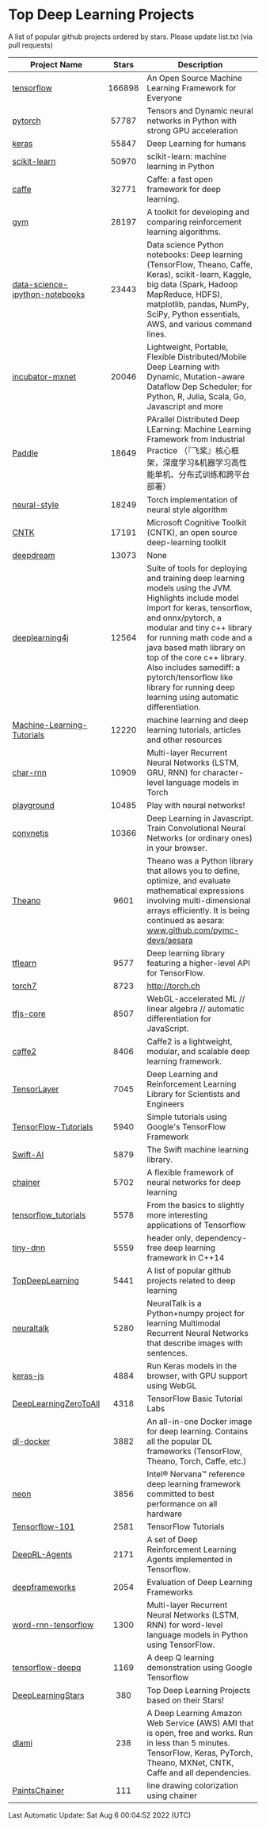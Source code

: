 # Top Deep Learning Projects
A list of popular github projects ordered by stars.
Please update list.txt (via pull requests)

|Project Name| Stars | Description |
| ---------- |:-----:| ----------- |
| [tensorflow](https://github.com/tensorflow/tensorflow) | 166898 | An Open Source Machine Learning Framework for Everyone |
| [pytorch](https://github.com/pytorch/pytorch) | 57787 | Tensors and Dynamic neural networks in Python with strong GPU acceleration |
| [keras](https://github.com/keras-team/keras) | 55847 | Deep Learning for humans |
| [scikit-learn](https://github.com/scikit-learn/scikit-learn) | 50970 | scikit-learn: machine learning in Python |
| [caffe](https://github.com/BVLC/caffe) | 32771 | Caffe: a fast open framework for deep learning. |
| [gym](https://github.com/openai/gym) | 28197 | A toolkit for developing and comparing reinforcement learning algorithms. |
| [data-science-ipython-notebooks](https://github.com/donnemartin/data-science-ipython-notebooks) | 23443 | Data science Python notebooks: Deep learning (TensorFlow, Theano, Caffe, Keras), scikit-learn, Kaggle, big data (Spark, Hadoop MapReduce, HDFS), matplotlib, pandas, NumPy, SciPy, Python essentials, AWS, and various command lines. |
| [incubator-mxnet](https://github.com/apache/incubator-mxnet) | 20046 | Lightweight, Portable, Flexible Distributed/Mobile Deep Learning with Dynamic, Mutation-aware Dataflow Dep Scheduler; for Python, R, Julia, Scala, Go, Javascript and more |
| [Paddle](https://github.com/PaddlePaddle/Paddle) | 18649 | PArallel Distributed Deep LEarning: Machine Learning Framework from Industrial Practice （『飞桨』核心框架，深度学习&机器学习高性能单机、分布式训练和跨平台部署） |
| [neural-style](https://github.com/jcjohnson/neural-style) | 18249 | Torch implementation of neural style algorithm |
| [CNTK](https://github.com/microsoft/CNTK) | 17191 | Microsoft Cognitive Toolkit (CNTK), an open source deep-learning toolkit |
| [deepdream](https://github.com/google/deepdream) | 13073 | None |
| [deeplearning4j](https://github.com/eclipse/deeplearning4j) | 12564 | Suite of tools for deploying and training deep learning models using the JVM. Highlights include model import for keras, tensorflow, and onnx/pytorch, a modular and tiny c++ library for running math code and a java based math library on top of the core c++ library. Also includes samediff: a pytorch/tensorflow like library for running deep learning using automatic differentiation. |
| [Machine-Learning-Tutorials](https://github.com/ujjwalkarn/Machine-Learning-Tutorials) | 12220 | machine learning and deep learning tutorials, articles and other resources  |
| [char-rnn](https://github.com/karpathy/char-rnn) | 10909 | Multi-layer Recurrent Neural Networks (LSTM, GRU, RNN) for character-level language models in Torch |
| [playground](https://github.com/tensorflow/playground) | 10485 | Play with neural networks! |
| [convnetjs](https://github.com/karpathy/convnetjs) | 10366 | Deep Learning in Javascript. Train Convolutional Neural Networks (or ordinary ones) in your browser. |
| [Theano](https://github.com/Theano/Theano) | 9601 | Theano was a Python library that allows you to define, optimize, and evaluate mathematical expressions involving multi-dimensional arrays efficiently. It is being continued as aesara: www.github.com/pymc-devs/aesara |
| [tflearn](https://github.com/tflearn/tflearn) | 9577 | Deep learning library featuring a higher-level API for TensorFlow. |
| [torch7](https://github.com/torch/torch7) | 8723 | http://torch.ch |
| [tfjs-core](https://github.com/tensorflow/tfjs-core) | 8507 | WebGL-accelerated ML // linear algebra // automatic differentiation for JavaScript. |
| [caffe2](https://github.com/facebookarchive/caffe2) | 8406 | Caffe2 is a lightweight, modular, and scalable deep learning framework. |
| [TensorLayer](https://github.com/tensorlayer/TensorLayer) | 7045 | Deep Learning and Reinforcement Learning Library for Scientists and Engineers  |
| [TensorFlow-Tutorials](https://github.com/nlintz/TensorFlow-Tutorials) | 5940 | Simple tutorials using Google's TensorFlow Framework |
| [Swift-AI](https://github.com/Swift-AI/Swift-AI) | 5879 | The Swift machine learning library. |
| [chainer](https://github.com/chainer/chainer) | 5702 | A flexible framework of neural networks for deep learning |
| [tensorflow_tutorials](https://github.com/pkmital/tensorflow_tutorials) | 5578 | From the basics to slightly more interesting applications of Tensorflow |
| [tiny-dnn](https://github.com/tiny-dnn/tiny-dnn) | 5559 | header only, dependency-free deep learning framework in C++14 |
| [TopDeepLearning](https://github.com/aymericdamien/TopDeepLearning) | 5441 | A list of popular github projects related to deep learning |
| [neuraltalk](https://github.com/karpathy/neuraltalk) | 5280 | NeuralTalk is a Python+numpy project for learning Multimodal Recurrent Neural Networks that describe images with sentences. |
| [keras-js](https://github.com/transcranial/keras-js) | 4884 | Run Keras models in the browser, with GPU support using WebGL |
| [DeepLearningZeroToAll](https://github.com/hunkim/DeepLearningZeroToAll) | 4318 | TensorFlow Basic Tutorial Labs |
| [dl-docker](https://github.com/floydhub/dl-docker) | 3882 | An all-in-one Docker image for deep learning. Contains all the popular DL frameworks (TensorFlow, Theano, Torch, Caffe, etc.) |
| [neon](https://github.com/NervanaSystems/neon) | 3856 | Intel® Nervana™ reference deep learning framework committed to best performance on all hardware |
| [Tensorflow-101](https://github.com/sjchoi86/Tensorflow-101) | 2581 | TensorFlow Tutorials |
| [DeepRL-Agents](https://github.com/awjuliani/DeepRL-Agents) | 2171 | A set of Deep Reinforcement Learning Agents implemented in Tensorflow. |
| [deepframeworks](https://github.com/zer0n/deepframeworks) | 2054 | Evaluation of Deep Learning Frameworks |
| [word-rnn-tensorflow](https://github.com/hunkim/word-rnn-tensorflow) | 1300 | Multi-layer Recurrent Neural Networks (LSTM, RNN) for word-level language models in Python using TensorFlow. |
| [tensorflow-deepq](https://github.com/siemanko/tensorflow-deepq) | 1169 | A deep Q learning demonstration using Google Tensorflow |
| [DeepLearningStars](https://github.com/hunkim/DeepLearningStars) | 380 | Top Deep Learning Projects based on their Stars! |
| [dlami](https://github.com/ritchieng/dlami) | 238 | A Deep Learning Amazon Web Service (AWS) AMI that is open, free and works. Run in less than 5 minutes. TensorFlow, Keras, PyTorch, Theano, MXNet, CNTK, Caffe and all dependencies. |
| [PaintsChainer](https://github.com/taizan/PaintsChainer) | 111 | line drawing colorization using chainer |

Last Automatic Update: Sat Aug  6 00:04:52 2022 (UTC)
